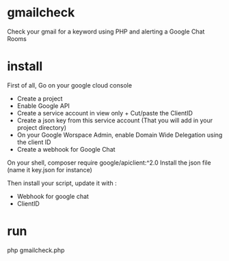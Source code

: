 # gmailcheck
Check your gmail for a keyword using PHP and alerting a Google Chat Rooms

# install

First of all, Go on your google cloud console
- Create a project
- Enable Google API
- Create a service account in view only + Cut/paste the ClientID
- Create a json key from this service account (That you will add in your project directory)
- On your Google Worspace Admin, enable Domain Wide Delegation using the client ID
- Create a webhook for Google Chat

On your shell,
composer require google/apiclient:^2.0
Install the json file (name it key.json for instance)

Then install your script, update it with :
- Webhook for google chat
- ClientID

# run
php gmailcheck.php

